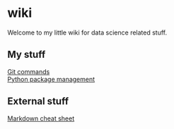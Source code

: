 # wiki

Welcome to my little wiki for data science related stuff.

## My stuff

[Git commands](../pages/git.md)  
[Python package management](../pages/py-packages.md)

## External stuff

[Markdown cheat sheet](https://github.com/adam-p/markdown-here/wiki/Markdown-Cheatsheet)
